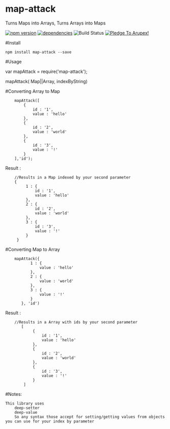 # map-attack
Turns Maps into Arrays, Turns Arrays into Maps

[![npm version](https://badge.fury.io/js/map-attack.svg)](https://badge.fury.io/js/map-attack) [![dependencies](https://david-dm.org/arupex/map-attack.svg)](http://github.com/arupex/map-attack) ![Build Status](https://api.travis-ci.org/arupex/map-attack.svg?branch=master) <a href='https://pledgie.com/campaigns/31873'><img alt='Pledge To Arupex!' src='https://pledgie.com/campaigns/31873.png?skin_name=chrome' border='0' ></a>

#Install

    npm install map-attack --save

#Usage

var mapAttack = require('map-attack');

mapAttack( Map||Array, indexByString)

#Converting Array to Map

        mapAttack([
            {
                id : '1',
                value : 'hello'
            },
            {
                id : '2',
                value : 'world'
            },
            {
                id : '3',
                value : '!'
            }
        ],'id');

Result :

        //Results in a Map indexed by your second parameter
        {
             1 : {
                 id : '1',
                 value : 'hello'
             },
             2 : {
                 id : '2',
                 value : 'world'
             },
             3 : {
                 id : '3',
                 value : '!'
             }
         }


#Converting Map to Array

        mapAttack({
               1 : {
                   value : 'hello'
               },
               2 : {
                   value : 'world'
               },
               3 : {
                   value : '!'
               }
           }, 'id')

Result :

        //Results in a Array with ids by your second parameter
           [
                {
                    id : '1',
                    value : 'hello'
                },
                {
                    id : '2',
                    value : 'world'
                },
                {
                    id : '3',
                    value : '!'
                }
            ]

#Notes:

    This library uses
        deep-setter
        deep-value
        So any syntax those accept for setting/getting values from objects you can use for your index by parameter